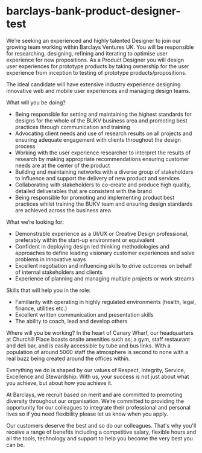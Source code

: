 # barclays-bank-product-designer-test

We’re seeking an experienced and highly talented Designer to join our growing team working within Barclays Ventures UK. You will be responsible for researching, designing, refining and iterating to optimise user experience for new propositions. As a Product Designer you will design user experiences for prototype products by taking ownership for the user experience from inception to testing of prototype products/propositions.
 
The ideal candidate will have extensive industry experience designing innovative web and mobile user experiences and managing design teams.
 
What will you be doing?
* Being responsible for setting and maintaining the highest standards for designs for the whole of the BUKV business area and promoting best practices through communication and training
* Advocating client needs and use of research results on all projects and ensuring adequate engagement with clients throughout the design process
* Working with the user experience researcher to interpret the results of research by making appropriate recommendations ensuring customer needs are at the center of the product
* Building and maintaining networks with a diverse group of stakeholders to influence and support the delivery of new product and services
* Collaborating with stakeholders to co-create and produce high quality, detailed deliverables that are consistent with the brand
* Being responsible for promoting and implementing product best practices whilst training the BUKV team and ensuring design standards are achieved across the business area
 
What we’re looking for:
* Demonstrable experience as a UI/UX or Creative Design professional, preferably within the start-up environment or equivalent
* Confident in deploying design led thinking methodologies and approaches to define leading visionary customer experiences and solve problems in innovative ways
* Excellent negotiation and influencing skills to drive outcomes on behalf of internal stakeholders and clients
* Experience of planning and managing multiple projects or work streams
 
Skills that will help you in the role:
* Familiarity with operating in highly regulated environments (health, legal, finance, utilities etc.)
* Excellent written communication and presentation skills
* The ability to coach, lead and develop others
 
Where will you be working?
In the heart of Canary Wharf, our headquarters at Churchill Place boasts onsite amenities such as; a gym, staff restaurant and deli bar, and is easily accessible by tube and bus links. With a population of around 5000 staff the atmosphere is second to none with a real buzz being created around the offices within.
 
Everything we do is shaped by our values of Respect, Integrity, Service, Excellence and Stewardship. With us, your success is not just about what you achieve, but about how you achieve it.
 
At Barclays, we recruit based on merit and are committed to promoting diversity throughout our organisation. We’re committed to providing the opportunity for our colleagues to integrate their professional and personal lives so if you need flexibility please let us know when you apply.
 
Our customers deserve the best and so do our colleagues. That's why you'll receive a range of benefits including a competitive salary, flexible hours and all the tools, technology and support to help you become the very best you can be.
